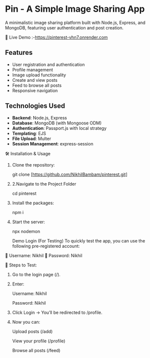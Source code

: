 ﻿# Pin - A Simple Image Sharing App

A minimalistic image sharing platform built with Node.js, Express, and MongoDB, featuring user authentication and post creation.

🚀 Live Demo :-https://pinterest-vhn7.onrender.com

## Features

- User registration and authentication
- Profile management
- Image upload functionality
- Create and view posts
- Feed to browse all posts
- Responsive navigation

## Technologies Used

- **Backend**: Node.js, Express
- **Database**: MongoDB (with Mongoose ODM)
- **Authentication**: Passport.js with local strategy
- **Templating**: EJS
- **File Upload**: Multer
- **Session Management**: express-session

🛠️ Installation & Usage

1. Clone the repository:

   git clone [https://github.com/NikhilBambam/pinterest.git]

2. 2.Navigate to the Project Folder

   cd pinterest

3. Install the packages:
   
   npm i

4. Start the server:

   npx nodemon


   Demo Login (For Testing)
To quickly test the app, you can use the following pre-registered account:

🔹 Username: Nikhil
🔹 Password: Nikhil

🔴 Steps to Test:

1. Go to the login page (/).

2. Enter:

    Username: Nikhil

    Password: Nikhil

3. Click Login → You’ll be redirected to /profile.

4. Now you can:

    Upload posts (/add)

    View your profile (/profile)

    Browse all posts (/feed)

